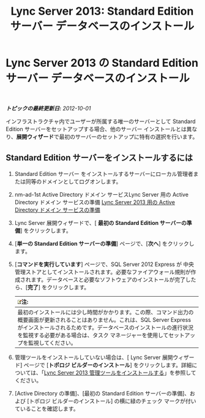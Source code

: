 ﻿---
title: 'Lync Server 2013: Standard Edition サーバー データベースのインストール'
TOCTitle: Standard Edition サーバー データベースのインストール
ms:assetid: 0bd3a804-aad6-48cb-981b-54725af032db
ms:mtpsurl: https://technet.microsoft.com/ja-jp/library/Gg398167(v=OCS.15)
ms:contentKeyID: 48271249
ms.date: 05/19/2016
mtps_version: v=OCS.15
ms.translationtype: HT
---

# Lync Server 2013 の Standard Edition サーバー データベースのインストール

 

_**トピックの最終更新日:** 2012-10-01_

インフラストラクチャ内でユーザーが所属する唯一のサーバーとして Standard Edition サーバーをセットアップする場合、他のサーバー インストールとは異なり、**展開ウィザード**で最初のサーバーのセットアップに特有の選択を行います。

## Standard Edition サーバーをインストールするには

1.  Standard Edition サーバー をインストールするサーバーにローカル管理者または同等のドメインとしてログオンします。

2.  nm-ad-1st Active Directory ドメイン サービスLync Server 用の Active Directory ドメイン サービスの準備 [Lync Server 2013 用の Active Directory ドメイン サービスの準備](lync-server-2013-preparing-active-directory-domain-services.md)

3.  Lync Server 展開ウィザードで、\[ **最初の Standard Edition サーバーの準備**\] をクリックします。

4.  \[**単一の Standard Edition サーバーの準備**\] ページで、\[**次へ**\] をクリックします。

5.  \[**コマンドを実行しています**\] ページで、SQL Server 2012 Express が 中央管理ストアとしてインストールされます。必要なファイアウォール規則が作成されます。データベースと必要なソフトウェアのインストールが完了したら、\[**完了**\] をクリックします。
    
    <table>
    <thead>
    <tr class="header">
    <th><img src="images/Gg412781.note(OCS.15).gif" title="note" alt="note" />注:</th>
    </tr>
    </thead>
    <tbody>
    <tr class="odd">
    <td>最初のインストールには少し時間がかかります。この際、コマンド出力の概要画面が更新されることはありません。これは、SQL Server Express がインストールされるためです。データベースのインストールの進行状況を監視する必要がある場合は、タスク マネージャーを使用してセットアップを監視してください。</td>
    </tr>
    </tbody>
    </table>


6.  管理ツールをインストールしていない場合は、\[ Lync Server 展開ウィザード\] ページで \[**トポロジ ビルダーのインストール**\] をクリックします。詳細については、「[Lync Server 2013 管理ツールをインストールする](lync-server-2013-install-lync-server-administrative-tools.md)」を参照してください。

7.  \[Active Directory の準備\]、\[最初の Standard Edition サーバーの準備\]、および \[トポロジ ビルダーのインストール\] の横に緑のチェック マークが付いていることを確認します。

